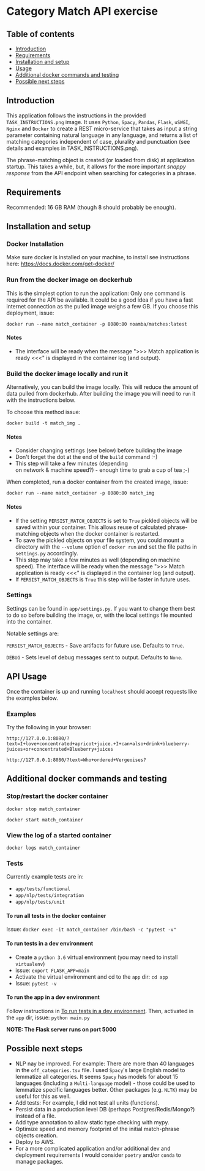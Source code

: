 # Category Match API exercise

## Table of contents
* [Introduction](#introduction)
* [Requirements](#requirements)
* [Installation and setup](#installation-and-setup)
* [Usage](#Usage)
* [Additional docker commands and testing](#additional-docker-commands-and-testing)
* [Possible next steps](#possible-next-steps)

## Introduction
This application follows the instructions in the provided 
`TASK_INSTRUCTIONS.png` image. It uses `Python`, 
`Spacy`, `Pandas`, `Flask`, `uSWGI`, `Nginx` and `Docker` to create a REST 
micro-service that takes as input a string parameter containing natural 
language in any language, and returns a list of matching categories 
independent of case, plurality and punctuation (see details and examples
in TASK_INSTRUCTIONS.png).

The phrase-matching object is created (or loaded from disk) at application
startup. This takes a while, but, it allows for the more important 
*snappy response* from the API 
endpoint when searching for categories in a phrase.

## Requirements
Recommended: 16 GB RAM (though 8 should probably be enough).

## Installation and setup

### Docker Installation
Make sure docker is installed on your machine,
to install see instructions here: https://docs.docker.com/get-docker/

### Run from the docker image on dockerhub

This is the simplest option to run the application: Only one command 
is required for the API be available. It could be a good idea if you 
have a fast internet connection as the pulled image weighs a few GB. If you 
choose this deployment, issue:

`docker run --name match_container -p 8080:80 noamba/matches:latest`   

#### Notes
- The interface will be ready when the message 
">>> Match application is ready <<<" is displayed 
in the container log (and output).  


### Build the docker image locally and run it
Alternatively, you can build the image locally. This will reduce the amount 
of data pulled from dockerhub. After building the image you will need to `run` 
it with the instructions below. 

To choose this method issue:

`docker build -t match_img .`  

#### Notes 
- Consider changing settings (see below) before building the image
- Don't forget the dot at the end of the `build` command :-)
- This step will take a few minutes (depending   
on network & machine speed?) - enough time to grab a cup of tea ;-) 


When completed, run a docker container from the created image, issue:

`docker run --name match_container -p 8080:80 match_img`


#### Notes
- If the setting `PERSIST_MATCH_OBJECTS` is set to `True` pickled objects will be 
saved within your container. This allows reuse of calculated phrase-matching 
objects when the docker container is restarted. 
- To save the pickled objects on your file system, you could mount a directory 
with the `--volume` option of `docker run` and set the file paths in 
`settings.py` accordingly.
- This step may take a few minutes as well (depending on machine speed). 
The interface will be ready when the message 
">>> Match application is ready <<<" is displayed 
in the container log (and output).
- If `PERSIST_MATCH_OBJECTS` is `True` this step will be faster in 
future uses.


### Settings

Settings can be found in `app/settings.py`. If you want to change them 
best to do so before building the image, or, with the local settings file 
mounted into the container. 

Notable settings are:

`PERSIST_MATCH_OBJECTS` - Save artifacts for future use. Defaults to `True`.

`DEBUG` - Sets level of debug messages sent to output. Defaults to `None`.


## API Usage

Once the container is up and running `localhost` should 
accept requests like the examples below.  

### Examples
Try the following in your browser:

`http://127.0.0.1:8080/?text=I+love+concentrated+apricot+juice.+I+can+also+drink+blueberry-juices+or+concentrated+Blueberry+juices`

`http://127.0.0.1:8080/?text=Who+ordered+Vergeoises?`


## Additional docker commands and testing

### Stop/restart the docker container

`docker stop match_container`

`docker start match_container`

### View the log of a started container

`docker logs match_container`

### Tests
Currently example tests are in:
- `app/tests/functional` 
- `app/nlp/tests/integration` 
- `app/nlp/tests/unit`

#### To run all tests in the docker container

Issue: `docker exec -it match_container /bin/bash -c "pytest -v"`

#### To run tests in a dev environment
- Create a `python 3.6` virtual environment (you may need to install 
`virtualenv`)
- issue: `export FLASK_APP=main`
- Activate the virtual environment and cd to the `app` dir: `cd app`
- Issue: `pytest -v`

#### To run the app in a dev environment

Follow instructions in 
[To run tests in a dev environment](#to-run-tests-in-a-dev-environment). 
Then, activated in the `app` dir, issue: `python main.py`

**NOTE: The Flask server runs on port 5000**


## Possible next steps
- NLP nay be improved. For example: There are more than 40 
languages in the `off_categories.tsv` file. I used 
`Spacy`'s large English model to lemmatize all categories. It seems `Spacy` 
has models for about 15 languages (including a `Multi-language` model) - 
those could be used to lemmatize specific languages better. 
Other packages (e.g. `NLTK`) may be useful for this as well. 
- Add tests: For example, I did not test all units (functions).
- Persist data in a production level DB (perhaps Postgres/Redis/Mongo?) 
instead of a file.
- Add type annotation to allow static type checking with mypy. 
- Optimize speed and memory footprint of the initial match-phrase objects 
creation.
- Deploy to AWS.
- For a more complicated application and/or additional dev and deployment 
requirements I would consider `poetry` and/or `conda` to manage packages.


